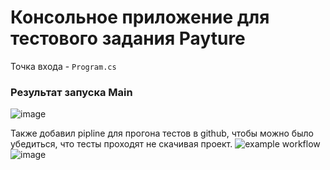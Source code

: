 # Консольное приложение для тестового задания Payture

Точка входа - `Program.cs`

### Результат запуска Main
![image](https://github.com/user-attachments/assets/31417a5e-29dc-4f6f-9abc-19ead321ad56)

Также добавил pipline для прогона тестов в github, чтобы можно было убедиться, что тесты проходят не скачивая проект.
![example workflow](https://github.com/lilxtent/PaytureTestTask/actions/workflows/dotnet-desktop.yml/badge.svg)
![image](https://github.com/user-attachments/assets/7045b770-09b9-4094-a011-7cbba6ca31e2)
